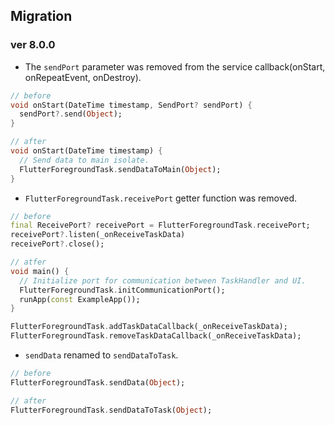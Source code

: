 ## Migration

### ver 8.0.0

- The `sendPort` parameter was removed from the service callback(onStart, onRepeatEvent, onDestroy).

```dart
// before
void onStart(DateTime timestamp, SendPort? sendPort) {
  sendPort?.send(Object);
}

// after
void onStart(DateTime timestamp) {
  // Send data to main isolate.
  FlutterForegroundTask.sendDataToMain(Object);
}
```

- `FlutterForegroundTask.receivePort` getter function was removed.

```dart
// before
final ReceivePort? receivePort = FlutterForegroundTask.receivePort;
receivePort?.listen(_onReceiveTaskData)
receivePort?.close();

// atfer
void main() {
  // Initialize port for communication between TaskHandler and UI.
  FlutterForegroundTask.initCommunicationPort();
  runApp(const ExampleApp());
}

FlutterForegroundTask.addTaskDataCallback(_onReceiveTaskData);
FlutterForegroundTask.removeTaskDataCallback(_onReceiveTaskData);
```

- `sendData` renamed to `sendDataToTask`.

```dart
// before
FlutterForegroundTask.sendData(Object);

// after
FlutterForegroundTask.sendDataToTask(Object);
```
